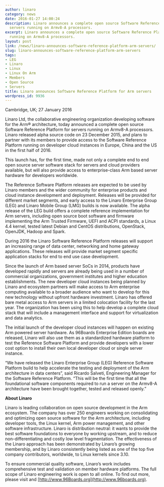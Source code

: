 ```yaml
---
author: linaro
category: news
date: 2016-01-27 14:00:24
description: Linaro announces a complete open source Software Reference Platform for
  servers running on Armv8-A processors.
excerpt: Linaro announces a complete open source Software Reference Platform for servers
  running on Armv8-A processors.
layout: post
link: /news/linaro-announces-software-reference-platform-arm-servers/
slug: linaro-announces-software-reference-platform-arm-servers
tags:
- LEG
- Linaro
- Linux
- Linux On Arm
- Members
- Open Source
- Servers
title: Linaro announces Software Reference Platform for Arm servers
wordpress_id: 9936
---
```


Cambridge, UK; 27 January 2016

Linaro Ltd, the collaborative engineering organization developing software for the Arm® architecture, today announced a complete open source Software Reference Platform for servers running on Armv8-A processors. Linaro released alpha source code on 23 December 2015, and plans to partner with its members to provide access to the Software Reference Platform running on developer cloud instances in Europe, China and the US in the first half of 2016.

This launch has, for the first time, made not only a complete end to end open source server software stack for servers and cloud providers available, but will also provide access to enterprise-class Arm based server hardware for developers worldwide.

The Reference Software Platform releases are expected to be used by Linaro members and the wider community for enterprise products and cloud instance development and deployment. Releases will be provided for different market segments, and early access to the Linaro Enterprise Group (LEG) and Linaro Mobile Group (LMG) builds is now available. The alpha release of the LEG build offers a complete reference implementation for Arm servers, including open source boot software and firmware implementing the Arm Trusted Firmware, UEFI and ACPI standards, a Linux 4.4 kernel, tested latest Debian and CentOS distributions, OpenStack, OpenJDK, Hadoop and Spark.

During 2016 the Linaro Software Reference Platform releases will support an increasing range of data center, networking and home gateway applications. These releases will provide market segment specific application stacks for end to end use case development.

Since the launch of Arm based server SoCs in 2014, products have developed rapidly and servers are already being used in a number of commercial organizations, government institutes and higher education establishments. The new developer cloud instances being planned by Linaro and ecosystem partners will make access to Arm enterprise computing available to a broader audience who want to develop for this new technology without upfront hardware investment. Linaro has offered bare metal access to Arm servers in a limited colocation facility for the last year. The organization has been using this to help develop a complete cloud stack that will include a management interface and support for virtualization and data analytics.

The initial launch of the developer cloud instances will happen on existing Arm powered server hardware. As 96Boards Enterprise Edition boards are released, Linaro will also use them as a standardized hardware platform to test the Reference Software Platform and provide developers with a lower cost option to install their own local developer cloud or single server instance.

“We have released the Linaro Enterprise Group (LEG) Reference Software Platform build to help accelerate the testing and deployment of the Arm architecture in data centers”, said Ricardo Salveti, Engineering Manager for the Software Reference Platform. “This will be the first time that all the foundational software components required to run a server on the Armv8-A architecture have been brought together, tested and released openly.”

**About Linaro**

Linaro is leading collaboration on open source development in the Arm ecosystem. The company has over 250 engineers working on consolidating and optimizing open source software for the Arm architecture, including developer tools, the Linux kernel, Arm power management, and other software infrastructure. Linaro is distribution neutral: it wants to provide the best software foundations to everyone by working upstream, and to reduce non-differentiating and costly low level fragmentation. The effectiveness of the Linaro approach has been demonstrated by Linaro’s growing membership, and by Linaro consistently being listed as one of the top five company contributors, worldwide, to Linux kernels since 3.10.

To ensure commercial quality software, Linaro’s work includes comprehensive test and validation on member hardware platforms. The full scope of Linaro engineering work is open to all online. To find out more, please visit []() and [http://www.96Boards.org](http://www.96boards.org).